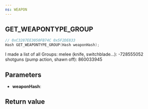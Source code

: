 ```yaml
---
ns: WEAPON
---
```

## GET_WEAPONTYPE_GROUP

```c
// 0xC3287EE3050FB74C 0x5F2DE833
Hash GET_WEAPONTYPE_GROUP(Hash weaponHash);
```
I made a list of all Groups:
melee (knife, switchblade...): -728555052
shotguns (pump action, shawn off): 860033945

## Parameters
* **weaponHash**: 

## Return value

